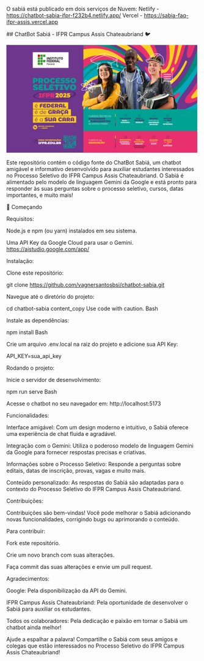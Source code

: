 O sabiá está publicado em dois serviços de Nuvem:
Netlify - https://chatbot-sabia-ifpr-f232b4.netlify.app/
Vercel - https://sabia-faq-ifpr-assis.vercel.app

<chat style="text-align:center">## ChatBot Sabiá - IFPR Campus Assis Chateaubriand 🐦</chat>

<img style="text-align:center" src="src/assets/banner-geral-1536x864.png" alt="ChatBot Sabiá em ação" width="500">

Este repositório contém o código fonte do ChatBot Sabiá, um chatbot amigável e informativo desenvolvido para auxiliar estudantes interessados no Processo Seletivo do IFPR Campus Assis Chateaubriand.  O Sabiá é alimentado pelo modelo de linguagem Gemini da Google e está pronto para responder às suas perguntas sobre o processo seletivo, cursos, datas importantes, e muito mais!

🚀 Começando

Requisitos:

Node.js e npm (ou yarn) instalados em seu sistema.

Uma API Key da Google Cloud para usar o Gemini. https://aistudio.google.com/app/

Instalação:

Clone este repositório:

git clone https://github.com/vagnersantosbsi/chatbot-sabia.git


Navegue até o diretório do projeto:

cd chatbot-sabia
content_copy
Use code with caution.
Bash

Instale as dependências:

npm install
Bash

Crie um arquivo .env.local na raiz do projeto e adicione sua API Key:

API_KEY=sua_api_key

Rodando o projeto:

Inicie o servidor de desenvolvimento:

npm run serve
Bash

Acesse o chatbot no seu navegador em: http://localhost:5173

Funcionalidades:

Interface amigável: Com um design moderno e intuitivo, o Sabiá oferece uma experiência de chat fluida e agradável.

Integração com o Gemini: Utiliza o poderoso modelo de linguagem Gemini da Google para fornecer respostas precisas e criativas.

Informações sobre o Processo Seletivo: Responde a perguntas sobre editais, datas de inscrição, provas, vagas e muito mais.

Conteúdo personalizado: As respostas do Sabiá são adaptadas para o contexto do Processo Seletivo do IFPR Campus Assis Chateaubriand.

Contribuições:

Contribuições são bem-vindas! Você pode melhorar o Sabiá adicionando novas funcionalidades, corrigindo bugs ou aprimorando o conteúdo.

Para contribuir:

Fork este repositório.

Crie um novo branch com suas alterações.

Faça commit das suas alterações e envie um pull request.

Agradecimentos:

Google: Pela disponibilização da API do Gemini.

IFPR Campus Assis Chateaubriand: Pela oportunidade de desenvolver o Sabiá para auxiliar os estudantes.

Todos os colaboradores: Pela dedicação e paixão em tornar o Sabiá um chatbot ainda melhor!

Ajude a espalhar a palavra! Compartilhe o Sabiá com seus amigos e colegas que estão interessados no Processo Seletivo do IFPR Campus Assis Chateaubriand!
